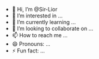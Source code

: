 - 👋 Hi, I’m @Sir-Lior
- 👀 I’m interested in ...
- 🌱 I’m currently learning ...
- 💞️ I’m looking to collaborate on ...
- 📫 How to reach me ...
- 😄 Pronouns: ...
- ⚡ Fun fact: ...

<!---
Sir-Lior/Sir-Lior is a ✨ special ✨ repository because its `README.md` (this file) appears on your GitHub profile.
You can click the Preview link to take a look at your changes.
--->

